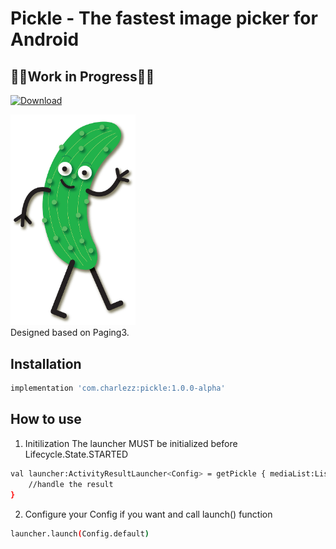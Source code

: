 # Pickle - The fastest image picker for Android
## 🚧🚧Work in Progress🚧🚧
[ ![Download](https://api.bintray.com/packages/charlezz/Pickle/com.charlezz.pickle/images/download.svg) ](https://bintray.com/charlezz/Pickle/com.charlezz.pickle/)
<p>
<img src="https://github.com/Charlezz/Pickle/blob/main/pickle.jpg" width="200">
<br>
Designed based on Paging3.

## Installation
```bash
implementation 'com.charlezz:pickle:1.0.0-alpha'
```
## How to use
1. Initilization
The launcher MUST be initialized before Lifecycle.State.STARTED
```bash
val launcher:ActivityResultLauncher<Config> = getPickle { mediaList:List<Media> ->
    //handle the result
}
```
2. Configure your Config if you want and call launch() function
```bash
launcher.launch(Config.default)
```
